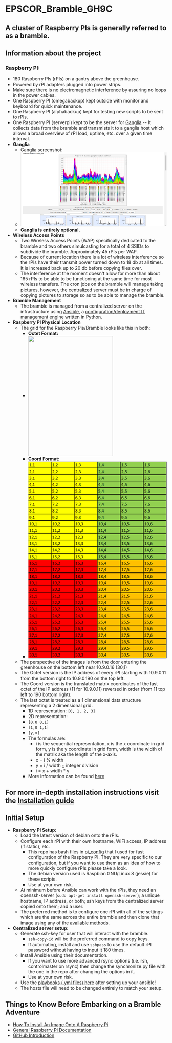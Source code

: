 EPSCOR_Bramble_GH9C
===================

## A cluster of Raspberry PIs is generally referred to as a bramble. ##

## Information about the project ##

### Raspberry PI: ###
  * 180 Raspberry PIs (rPIs) on a gantry above the greenhouse.
  * Powered by rPI adapters plugged into power strips.
  * Make sure there is no electromagnetic interference by assuring no loops in the power cables.
  * One Raspberry PI (omegabackup) kept outside with monitor and keyboard for quick maintenance.
  * One Raspberry PI (alphabackup) kept for testing new scripts to be sent to rPIs.
  * One Raspberry PI (serverpi) kept to be the server for [Ganglia][] -- It collects data from the bramble and transmists it to a ganglia host which allows a broad overview of rPI load, uptime, etc. over a given time interval.
  * **Ganglia**
      * Ganglia screenshot:  
      * ![Screenshot of Ganglia][]  
      * **Ganglia is entirely optional.**
  * **Wireless Access Points**
      * Two Wireless Access Points (WAP) specifically dedicated to the bramble and two others simulcasting for a total of 4 SSIDs to subdivide the bramble. Approximately 45 rPIs per WAP.
      * Because of current location there is a lot of wireless interference so the rPIs have their transmit power turned down to 18 db at all times. It is increased back up to 20 db before copying files over.
      * The interference at the moment doesn't allow for more than about 165 rPIs to be able to be functioning at the same time for most wireless transfers. The cron jobs on the bramble will manage taking pictures, however, the centralized server must be in charge of copying pictures to storage so as to be able to manage the bramble.
  * **Bramble Management**
      * The bramble is managed from a centralized server on the infrastructure using [Ansible][], a [configuration/deployment IT management engine][] written in Python.
  * **Raspberry PI Physical Location**
      * The grid for the Raspberry Pis/Bramble looks like this in both:
          * **Octet Format:**  
          * <img src="https://github.com/calizarr/EPSCOR_Bramble_GH9C/blob/master/screenshots/rpi_grid_octet.png" align="center" width="264.5" height="375.5">
          * **Coord Format:**  
          * ![rpi_grid_coord][]
      * The perspective of the images is from the door entering the greenhouse on the bottom left near 10.9.0.16 (30,1)
      * The Octet version is the IP address of every rPI starting with 10.9.0.11 from the bottom right to 10.9.0.190 on the top left.
      * The Coord version is the translated matrix coordinates of the last octet of the IP address (11 for 10.9.0.11) reversed in order (from 11 top left to 190 bottom right).
      * The last octet is treated as a 1 dimensional data structure representing a 2 dimensional grid.
          * 1D representation: `[0, 1, 2, 3]`
          * 2D representation:
          * `[0,0 0,1]`
          * `[1,0 1,1]`
          * `[y,x]`
          * The formulas are:
              * i is the sequential representation, x is the x coordinate in grid form, y is the y coordinate in grid form, width is the width of the matrix aka the length of the x-axis.
              * x = i % width
              * y = i / width ;; integer division
              * i =  x + width * y
          * More information can be found [here][]

[rpi_grid_coord]: screenshots/rpi_grid_coord.png

[here]: http://programmers.stackexchange.com/questions/212808/treating-a-1d-data-structure-as-2d-grid

## For more in-depth installation instructions visit the [Installation guide][] ##

[Installation guide]: Installation_guide.md

## Initial Setup ##
  * **Raspberry PI Setup:**
      * Load the latest version of debian onto the rPIs.
      * Configure each rPI with their own hostname, WiFi access, IP address (if static), etc.
          * This repo has bash files in [pi_config](pi_config) that I used for fast configuration of the Raspberry PI. They are very specific to our configuration, but if you want to use them as an idea of how to more quickly configure rPIs please take a look.
          * The debian version used is Raspbian GNU/Linux 8 (jessie) for these scripts.
          * Use at your own risk.
      * At minimum before Ansible can work with the rPIs, they need an openssh-server (`sudo apt-get install openssh-server`); a unique hostname, IP address, or both; ssh keys from the centralized server copied onto them; and a user.
      * The preferred method is to configure one rPI with all of the settings which are the same across the entire bramble and then clone that image using any of the [available methods][].
  * **Centralized server setup:**
      * Generate ssh-key for user that will interact with the bramble.
          * `ssh-copy-id` will be the preferred command to copy keys.
          * If automating, install and use `sshpass` to use the default rPI password without having to input it 180 times.
      * Install Ansible using their documentation.
          * If you want to use more advanced rsync options (i.e. rsh, controlmaster on rsync) then change the synchronize.py file with the one in the repo after changing the options in it.
          *  Use at your own risk.
      * Use the [playbooks (.yml files) here](playbooks) after setting up your ansible!
      * The hosts file will need to be changed entirely to match your setup.
      
## Things to Know Before Embarking on a Bramble Adventure ##
  * [How To Install An Image Onto A Raspberry Pi][]
  * [General Raspberry Pi Documentation][]
  * [GitHub Introduction][]

[Screenshot of Ganglia]: screenshots/Ganglia-Screenshot.PNG "Ganglia Screen"
[Ganglia]: http://ganglia.info/ "Ganglia Homepage"
[Ansible]: https://www.ansible.com/ "Ansible Homepage"
[configuration/deployment IT management engine]: https://en.wikipedia.org/wiki/Ansible_(software) "Wikipedia on Ansible"
[available methods]: http://www.htpcguides.com/easy-resize-and-back-up-raspberry-pi-sd-card-with-ubuntu/

[How To Install An Image Onto A Raspberry Pi]: https://www.raspberrypi.org/documentation/installation/installing-images/

[General Raspberry Pi Documentation]: https://www.raspberrypi.org/documentation/

[GitHub Introduction]: https://guides.github.com/activities/hello-world/

